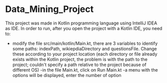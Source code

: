 # Data_Mining_Project

This project was made in Kotlin programming language using IntelliJ IDEA as IDE. In order to run, after you open the project with a Kotlin IDE, you need to:
- modify the file src/main/kotlin/Main.kt, there are 3 variables to identify some paths: indexPath, wikiepdiaDirectory and questionsFile. Change these according to your project location (each directory or file already exists within the Kotlin project, the problem is with the path to the project; couldn't specify a path relative to the project because of different OS)
-in the file Main.kt, click on Run Main.kt
-a menu with the options will be displayed, enter the number of option
